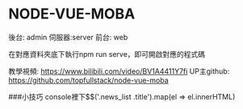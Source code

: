 # NODE-VUE-MOBA
後台: admin 
伺服器:server 
前台: web

在對應資料夾底下執行npm run serve，即可開啟對應的程式碼

教學視頻:
https://www.bilibili.com/video/BV1A4411Y7fi
UP主github:
https://github.com/topfullstack/node-vue-moba


###小技巧
console裡下$$('.news_list .title').map(el => el.innerHTML)